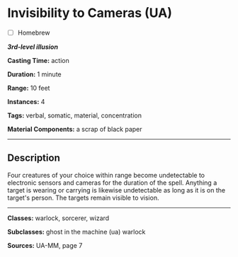 # Invisibility to Cameras (UA)

- [ ] Homebrew

***3rd-level illusion***

**Casting Time:** action

**Duration:** 1 minute

**Range:** 10 feet

**Instances:** 4

**Tags:** verbal, somatic, material, concentration

**Material Components:** a scrap of black paper

---

## Description
Four creatures of your choice within range become undetectable to electronic sensors and cameras for the duration of the spell.
Anything a target is wearing or carrying is likewise undetectable as long as it is on the target's person.
The targets remain visible to vision.

---

**Classes:** warlock, sorcerer, wizard

**Subclasses:** ghost in the machine (ua) warlock

**Sources:** UA-MM, page 7
